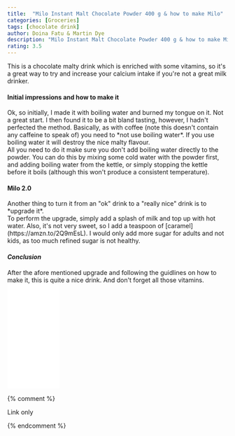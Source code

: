 ```yaml
---
title:  "Milo Instant Malt Chocolate Powder 400 g & how to make Milo"
categories: [Groceries]
tags: [chocolate drink]
author: Doina Fatu & Martin Dye
description: "Milo Instant Malt Chocolate Powder 400 g & how to make Milo"
rating: 3.5
---
```


This is a chocolate malty drink which is enriched with some vitamins, 
so it's a great way to try and increase your calcium intake if you're not a great milk drinker.
<br />

<h4>Initial impressions and how to make it</h4>
Ok, so initially, I made it with boiling water and burned my tongue on it. Not a great start. 
I then found it to be a bit bland tasting, however, I hadn't perfected the method. Basically, as with coffee
(note this doesn't contain any caffeine to speak of) you need to *not use boiling water*. If you use boiling water
it will destroy the nice malty flavour.<br />
All you need to do it make sure you don't add boiling water directly to the powder. You can do this by mixing some cold water
with the powder first, and adding boiling water from the kettle, or simply stopping the kettle before it boils (although this won't
produce a consistent temperature).

<h4>Milo 2.0</h4>
Another thing to turn it from an "ok" drink to a "really nice" drink is to *upgrade it*.<br />
To perform the upgrade, simply add a splash of milk and top up with hot water. Also, it's not very sweet, so
I add a teaspoon of [caramel](https://amzn.to/2Q9mEsL). I would only add more sugar for adults and not kids, as too much refined sugar is not healthy.

<h4><em>Conclusion</em></h4>
After the afore mentioned upgrade and following the guidlines on how to make it, this is quite a nice drink.
And don't forget all those vitamins.

<iframe style="width:120px;height:240px;" marginwidth="0" marginheight="0" scrolling="no" frameborder="0" src="//ws-eu.amazon-adsystem.com/widgets/q?ServiceVersion=20070822&OneJS=1&Operation=GetAdHtml&MarketPlace=GB&source=ac&ref=tf_til&ad_type=product_link&tracking_id=martindye21-21&marketplace=amazon&region=GB&placement=B01M7PEX62&asins=B01M7PEX62&linkId=b1ce94241f5dd962b88f6069a1e9da27&show_border=true&link_opens_in_new_window=false&price_color=333333&title_color=0066c0&bg_color=f2f2f2">
</iframe>

{% comment %}

Link only

{% endcomment %}